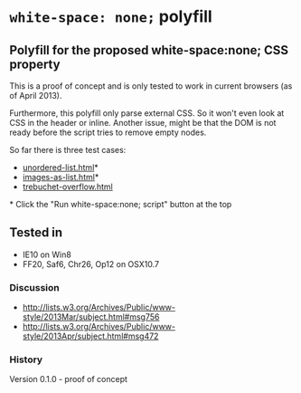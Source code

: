 ``white-space: none;`` polyfill
===============================

## Polyfill for the proposed white-space:none; CSS property

This is a proof of concept and is only tested to work in current browsers (as of April 2013).

Furthermore, this polyfill only parse external CSS. So it won't even look at CSS in the header or inline.
Another issue, might be that the DOM is not ready before the script tries to remove empty nodes.

So far there is three test cases:
+ [unordered-list.html](http://dotnetcarpenter.github.io/white-space/unordered-list.html)*
+ [images-as-list.html](http://dotnetcarpenter.github.io/white-space/images-as-list.html)*
+ [trebuchet-overflow.html](http://dotnetcarpenter.github.io/white-space/trebuchet-overflow.html)

\* Click the "Run white-space:none; script" button at the top

## Tested in
+ IE10 on Win8
+ FF20, Saf6, Chr26, Op12 on OSX10.7

### Discussion
+ http://lists.w3.org/Archives/Public/www-style/2013Mar/subject.html#msg756
+ http://lists.w3.org/Archives/Public/www-style/2013Apr/subject.html#msg472

### History
Version 0.1.0 - proof of concept
